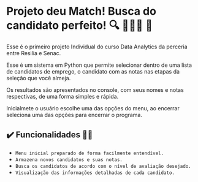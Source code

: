 # Projeto deu Match! Busca do candidato perfeito! 🔍 👩🏽‍💼 💼

<p>Esse é o primeiro projeto Individual do curso Data Analytics da perceria entre Resilia e Senac.</p>  </p>
<p>Esse é um sistema em Python que permite selecionar dentro de uma lista de candidatos de emprego, o candidato com as notas nas etapas da seleção que você almeja.</p>
<p>Os resultados são apresentados no console, com seus nomes e notas respectivas, de uma forma simples e rápida.</p>
<p>Inicialmete o usuário escolhe uma das opções do menu, ao encerrar seleciona uma das opções para encerrar o programa.</p>

##  ✔️ Funcionalidades 👩‍💻

-  ``Menu inicial preparado de forma facilmente entendível. ``
-  ``Armazena novos candidatos e suas notas.``
-  ``Busca os candidatos de acordo com o nível de avaliação desejado.``
-  ``Visualização das informações detalhadas de cada candidato.``
